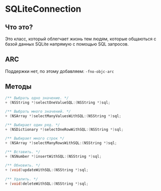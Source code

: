 # SQLiteConnection

## Что это?
Это класс, который облегчает жизнь тем людям, которые общаються с базой данных SQLite напрямую с помощью SQL запросов.


## ARC
Поддержки нет, по этому добавляем:
`-fno-objc-arc`


## Методы
```objective-c
/** Выбрать одно значение. */
+ (NSString *)selectOneValueSQL:(NSString *)sql;
 
/** Выбрать много значений. */
+ (NSArray *)selectManyValuesWithSQL:(NSString *)sql;

/** Выбирает один ряд. */
+ (NSDictionary *)selectOneRowWithSQL:(NSString *)sql;

/** Выбирает много строк */
+ (NSArray *)selectManyRowsWithSQL:(NSString *)sql;
 
/** Вставить. */
+ (NSNumber *)insertWithSQL:(NSString *)sql;

/** Обновить. */
+ (void)updateWithSQL:(NSString *)sql;
 
/** Удалить. */
+ (void)deleteWithSQL:(NSString *)sql;
```
